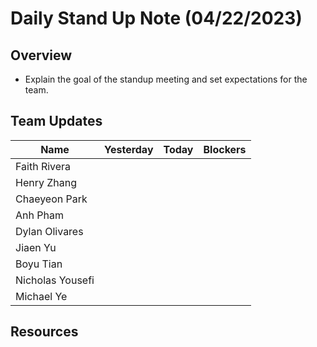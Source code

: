 # Daily Stand Up Note (04/22/2023)

## Overview
- Explain the goal of the standup meeting and set expectations for the team.

## Team Updates

| Name             | Yesterday | Today | Blockers |
| ---------------- | --------- | ----- | -------- |
| Faith Rivera     |           |       |          |
| Henry Zhang      |           |       |          |
| Chaeyeon Park    |           |       |          |
| Anh Pham         |           |       |          |
| Dylan Olivares   |           |       |          |
| Jiaen Yu         |           |       |          |
| Boyu Tian        |           |       |          |
| Nicholas Yousefi |           |       |          |
| Michael Ye       |           |       |          |

## Resources